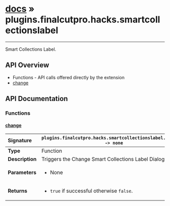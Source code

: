 # [docs](index.md) » plugins.finalcutpro.hacks.smartcollectionslabel
---

Smart Collections Label.

## API Overview
* Functions - API calls offered directly by the extension
 * [change](#change)

## API Documentation

### Functions

#### [change](#change)
| <span style="float: left;">**Signature**</span> | <span style="float: left;">`plugins.finalcutpro.hacks.smartcollectionslabel.change() -> none` </span>                                                          |
| -----------------------------------------------------|---------------------------------------------------------------------------------------------------------|
| **Type**                                             | Function                                                                                         |
| **Description**                                      | Triggers the Change Smart Collections Label Dialog Boxes.                                                                                         |
| **Parameters**                                       | <ul markdown="1"><li markdown="1">None</li></ul> |
| **Returns**                                          | <ul markdown="1"><li markdown="1">`true` if successful otherwise `false`.</li></ul>          |

